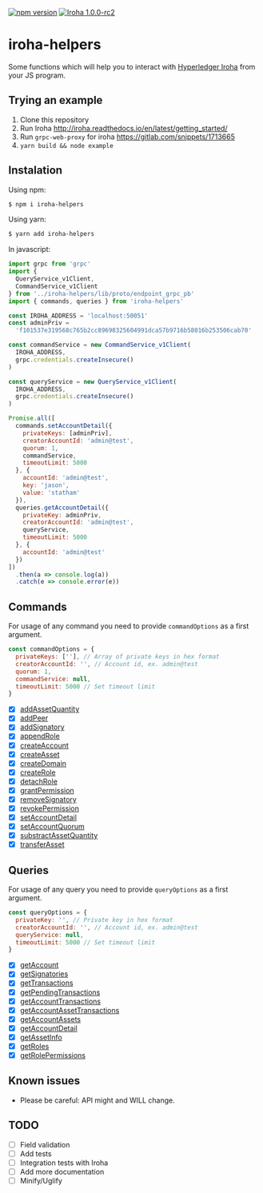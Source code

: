 
[![npm version](https://img.shields.io/npm/v/iroha-helpers.svg)](https://www.npmjs.com/package/iroha-helpers) [![Iroha 1.0.0-rc2](https://img.shields.io/badge/Iroha-1.0.0--rc2-red.svg)](https://github.com/hyperledger/iroha/releases/tag/1.0.0_rc2)

# iroha-helpers

Some functions which will help you to interact with [Hyperledger Iroha](https://github.com/hyperledger/iroha) from your JS program.

## Trying an example

 1. Clone this repository
 2. Run Iroha http://iroha.readthedocs.io/en/latest/getting_started/
 3. Run `grpc-web-proxy` for iroha https://gitlab.com/snippets/1713665
 4. `yarn build && node example`

## Instalation
Using npm:
``` bash
$ npm i iroha-helpers
```
Using yarn:
``` bash
$ yarn add iroha-helpers
```

In javascript:
``` javascript
import grpc from 'grpc'
import {
  QueryService_v1Client,
  CommandService_v1Client
} from '../iroha-helpers/lib/proto/endpoint_grpc_pb'
import { commands, queries } from 'iroha-helpers'

const IROHA_ADDRESS = 'localhost:50051'
const adminPriv =
  'f101537e319568c765b2cc89698325604991dca57b9716b58016b253506cab70'

const commandService = new CommandService_v1Client(
  IROHA_ADDRESS,
  grpc.credentials.createInsecure()
)

const queryService = new QueryService_v1Client(
  IROHA_ADDRESS,
  grpc.credentials.createInsecure()
)

Promise.all([
  commands.setAccountDetail({
    privateKeys: [adminPriv],
    creatorAccountId: 'admin@test',
    quorum: 1,
    commandService,
    timeoutLimit: 5000
  }, {
    accountId: 'admin@test',
    key: 'jason',
    value: 'statham'
  }),
  queries.getAccountDetail({
    privateKey: adminPriv,
    creatorAccountId: 'admin@test',
    queryService,
    timeoutLimit: 5000
  }, {
    accountId: 'admin@test'
  })
])
  .then(a => console.log(a))
  .catch(e => console.error(e))
```

## Commands
For usage of any command you need to provide `commandOptions` as a first argument.
``` javascript
const commandOptions = {
  privateKeys: [''], // Array of private keys in hex format
  creatorAccountId: '', // Account id, ex. admin@test
  quorum: 1,
  commandService: null,
  timeoutLimit: 5000 // Set timeout limit
}
```

- [x] [addAssetQuantity](https://iroha.readthedocs.io/en/latest/api/commands.html#add-asset-quantity)
- [x] [addPeer](https://iroha.readthedocs.io/en/latest/api/commands.html#add-peer)
- [x] [addSignatory](https://iroha.readthedocs.io/en/latest/api/commands.html#add-signatory)
- [x] [appendRole](https://iroha.readthedocs.io/en/latest/api/commands.html#append-role)
- [x] [createAccount](https://iroha.readthedocs.io/en/latest/api/commands.html#create-account)
- [x] [createAsset](https://iroha.readthedocs.io/en/latest/api/commands.html#create-asset)
- [x] [createDomain](https://iroha.readthedocs.io/en/latest/api/commands.html#create-domain)
- [x] [createRole](https://iroha.readthedocs.io/en/latest/api/commands.html#create-role)
- [x] [detachRole](https://iroha.readthedocs.io/en/latest/api/commands.html#detach-role)
- [x] [grantPermission](https://iroha.readthedocs.io/en/latest/api/commands.html#grant-permission)
- [x] [removeSignatory](https://iroha.readthedocs.io/en/latest/api/commands.html#remove-signatory)
- [x] [revokePermission](https://iroha.readthedocs.io/en/latest/api/commands.html#revoke-permission)
- [x] [setAccountDetail](https://iroha.readthedocs.io/en/latest/api/commands.html#set-account-detail)
- [x] [setAccountQuorum](https://iroha.readthedocs.io/en/latest/api/commands.html#set-account-quorum)
- [x] [substractAssetQuantity](https://iroha.readthedocs.io/en/latest/api/commands.html#subtract-asset-quantity)
- [x] [transferAsset](https://iroha.readthedocs.io/en/latest/api/commands.html#transfer-asset)

## Queries
For usage of any query you need to provide `queryOptions` as a first argument.
``` javascript
const queryOptions = {
  privateKey: '', // Private key in hex format
  creatorAccountId: '', // Account id, ex. admin@test
  queryService: null,
  timeoutLimit: 5000 // Set timeout limit
}
```

- [x] [getAccount](https://iroha.readthedocs.io/en/latest/api/queries.html#get-account)
- [x] [getSignatories](https://iroha.readthedocs.io/en/latest/api/queries.html#get-signatories)
- [x] [getTransactions](https://iroha.readthedocs.io/en/latest/api/queries.html#get-transactions)
- [x] [getPendingTransactions](https://iroha.readthedocs.io/en/latest/api/queries.html#get-pending-transactions)
- [x] [getAccountTransactions](https://iroha.readthedocs.io/en/latest/api/queries.html#get-account-transactions)
- [x] [getAccountAssetTransactions](https://iroha.readthedocs.io/en/latest/api/queries.html#get-account-asset-transactions)
- [x] [getAccountAssets](https://iroha.readthedocs.io/en/latest/api/queries.html#get-account-assets)
- [x] [getAccountDetail](https://iroha.readthedocs.io/en/latest/api/queries.html#get-account-detail)
- [x] [getAssetInfo](https://iroha.readthedocs.io/en/latest/api/queries.html#get-asset-info)
- [x] [getRoles](https://iroha.readthedocs.io/en/latest/api/queries.html#get-roles)
- [x] [getRolePermissions](https://iroha.readthedocs.io/en/latest/api/queries.html#get-role-permissions)

## Known issues
 - Please be careful: API might and WILL change.

## TODO
 - [ ] Field validation
 - [ ] Add tests
 - [ ] Integration tests with Iroha
 - [ ] Add more documentation
 - [ ] Minify/Uglify
